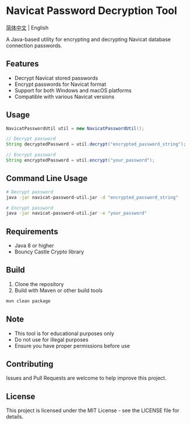 # Navicat Password Decryption Tool

[简体中文](README.md) | English

A Java-based utility for encrypting and decrypting Navicat database connection passwords.

## Features

- Decrypt Navicat stored passwords
- Encrypt passwords for Navicat format
- Support for both Windows and macOS platforms
- Compatible with various Navicat versions

## Usage

```java
NavicatPasswordUtil util = new NavicatPasswordUtil();

// Decrypt password
String decryptedPassword = util.decrypt("encrypted_password_string");

// Encrypt password
String encryptedPassword = util.encrypt("your_password");
```

## Command Line Usage

```bash
# Decrypt password
java -jar navicat-password-util.jar -d "encrypted_password_string"

# Encrypt password
java -jar navicat-password-util.jar -e "your_password"
```

## Requirements

- Java 8 or higher
- Bouncy Castle Crypto library

## Build

1. Clone the repository
2. Build with Maven or other build tools
```bash
mvn clean package
```

## Note

- This tool is for educational purposes only
- Do not use for illegal purposes
- Ensure you have proper permissions before use

## Contributing

Issues and Pull Requests are welcome to help improve this project.

## License

This project is licensed under the MIT License - see the LICENSE file for details. 